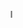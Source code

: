 <marquee> I am curious, are you!
- 👋 Hi, I’m Krishna Kumar ...
- 👀 I’m interested in Software and Hardware Engineering ...
- 🌱 I’m currently learning 5G-NR system ...
- 💞️ I’m looking to collaborate on ...
- 📫 How to reach me ...
- 😄 Pronouns: ...
- ⚡ Fun fact: ...

<!---
krishnakumardangi/krishnakumardangi is a ✨ special ✨ repository because its `README.md` (this file) appears on your GitHub profile.
You can click the Preview link to take a look at your changes.
--->
